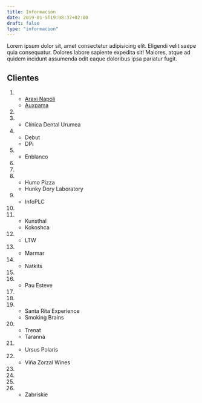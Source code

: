 ```yaml
---
title: Información
date: 2019-01-5T19:08:37+02:00
draft: false
type: "informacion"
---
```

Lorem ipsum dolor sit, amet consectetur adipisicing elit. Eligendi velit saepe quia consequatur. Dolores labore sapiente expedita sit! Maiores, atque ad quidem incidunt assumenda odit eaque doloribus ipsa pariatur fugit.

</section>
<section class="pageInfo__grid">

## Clientes

1. 
    * [Araxi Napoli](https://araxinapoli.de)
    * [Auxpama](https://auxpama.net "Title")
2. 
3. 
    * Clínica Dental Urumea
4. 
    * Debut
    * DPi
5. 
    * Enblanco
6. 
7. 
8. 
    * Humo Pizza
    * Hunky Dory Laboratory
9. 
    * InfoPLC
10. 
11. 
    * Kunsthal
    * Kokoshca
12. 
    * LTW
13. 
    * Marmar
14. 
    * Natkits
15. 
17. 
    * Pau Esteve
18. 
19. 
20. 
    * Santa Rita Experience
    * Smoking Brains
22. 
    * Trenat
    * Tarannà
23. 
    * Ursus Polaris
24. 
    * Viña Zorzal Wines
25. 
26. 
27. 
28. 
    * Zabriskie